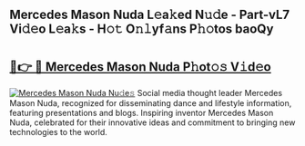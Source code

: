 ## Mercedes Mason Nuda L𝚎a𝚔ed N𝚞𝚍e - Part-vL7 Vi𝚍𝚎o L𝚎a𝚔s - H𝚘𝚝 O𝚗𝚕yf𝚊ns P𝚑𝚘tos baoQy

# <h2><a href="http://kfd8fw.oniu.top/?m=Mercedes+Mason+Nuda">🔗👉 🔴 Mercedes Mason Nuda P𝚑ot𝚘𝚜 V𝚒d𝚎o</a></h2>

[![Mercedes Mason Nuda Nu𝚍e𝚜](https://i.imgur.com/0qMVB7G.gif)](http://kfd8fw.oniu.top/?m=Mercedes+Mason+Nuda)
Social media thought leader Mercedes Mason Nuda, recognized for disseminating dance and lifestyle information, featuring presentations and blogs. Inspiring inventor Mercedes Mason Nuda, celebrated for their innovative ideas and commitment to bringing new technologies to the world.  

